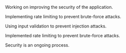 Working on improving the security of the application.

Implementing rate limiting to prevent brute-force attacks.

Using input validation to prevent injection attacks.

Implemented rate limiting to prevent brute-force attacks.

Security is an ongoing process.